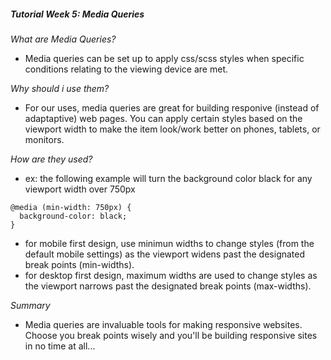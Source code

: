 ##### Tutorial Week 5: Media Queries

*What are Media Queries?*
- Media queries can be set up to apply css/scss styles when specific conditions relating to the viewing device are met.

*Why should i use them?*
- For our uses, media queries are great for building responive (instead of adaptaptive) web pages. You can apply certain styles based on the viewport width to make the item look/work better on phones, tablets, or monitors.

*How are they used?*  
- ex: the following example will turn the background color black for any viewport width over 750px
```
@media (min-width: 750px) {
  background-color: black;
}
```
- for mobile first design, use minimun widths to change styles (from the default mobile settings) as the viewport widens past the designated break points (min-widths).
- for desktop first design, maximum widths are used to change styles as the viewport narrows past the designated break points (max-widths).

*Summary*
- Media queries are invaluable tools for making responsive websites. Choose you break points wisely and you'll be building responsive sites in no time at all...
